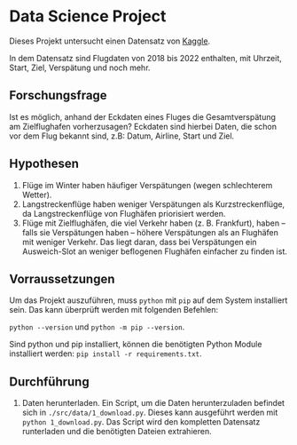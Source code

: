 # Data Science Project

Dieses Projekt untersucht einen Datensatz von [Kaggle](https://www.kaggle.com/datasets/robikscube/flight-delay-dataset-20182022?select=readme.md).

In dem Datensatz sind Flugdaten von 2018 bis 2022 enthalten, mit Uhrzeit, Start, Ziel, Verspätung und noch mehr.

## Forschungsfrage

Ist es möglich, anhand der Eckdaten eines Fluges die Gesamtverspätung am Zielflughafen vorherzusagen?
Eckdaten sind hierbei Daten, die schon vor dem Flug bekannt sind, z.B: Datum, Airline, Start und Ziel.

## Hypothesen

1) Flüge im Winter haben häufiger Verspätungen (wegen schlechterem Wetter).
2) Langstreckenflüge haben weniger Verspätungen als Kurzstreckenflüge,
    da Langstreckenflüge von Flughäfen priorisiert werden.
3) Flüge mit Zielflughäfen, die viel Verkehr haben (z. B. Frankfurt), haben – falls sie Verspätungen haben – höhere Verspätungen als an Flughäfen mit weniger Verkehr.
    Das liegt daran, dass bei Verspätungen ein Ausweich-Slot an weniger beflogenen Flughäfen einfacher zu finden ist.

## Vorraussetzungen

Um das Projekt auszuführen, muss `python` mit `pip` auf dem System installiert sein.
Das kann überprüft werden mit folgenden Befehlen:

`python --version` und `python -m pip --version`.

Sind python und pip installiert, können die benötigten Python Module installiert werden:
`pip install -r requirements.txt`.

## Durchführung

1. Daten herunterladen. Ein Script, um die Daten herunterzuladen befindet sich in `./src/data/1_download.py`. Dieses kann ausgeführt werden mit `python 1_download.py`. Das Script wird den kompletten Datensatz runterladen und die benötigten Dateien extrahieren.
